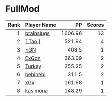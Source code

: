 # FullMod
| Rank | Player Name |  PP  | Scores |
| ----:|:----------- | ----:| ------:|
| 1 | [brainslugs](https://osu.ppy.sh/u/1911387) | 1606.96 | 13 |
| 2 | [[ Tao ]](https://osu.ppy.sh/u/2167041) | 521.94 | 4 |
| 3 | [-GN](https://osu.ppy.sh/u/895581) | 408.5 | 1 |
| 4 | [ExGon](https://osu.ppy.sh/u/214187) | 363.09 | 2 |
| 5 | [Turkey](https://osu.ppy.sh/u/762193) | 355.25 | 2 |
| 6 | [hebihebi](https://osu.ppy.sh/u/497870) | 311.5 | 2 |
| 7 | [xGx](https://osu.ppy.sh/u/3790274) | 161.68 | 1 |
| 8 | [kasimona](https://osu.ppy.sh/u/510692) | 148.29 | 1 |
